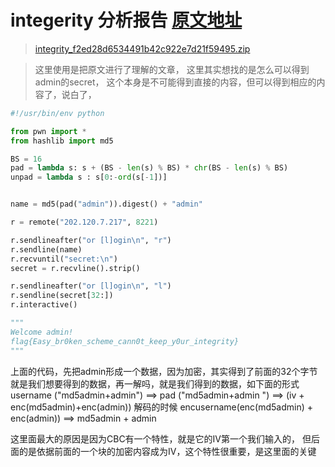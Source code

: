 # integerity 分析报告 [原文地址](https://devcraft.io/posts/2017/03/20/integrity-0ctf.html)
> [integrity_f2ed28d6534491b42c922e7d21f59495.zip](./integrity_f2ed28d6534491b42c922e7d21f59495.zip)

> 这里使用是把原文进行了理解的文章，
> 这里其实想找的是怎么可以得到admin的secret， 这个本身是不可能得到直接的内容，但可以得到相应的内容了，说白了，
> 
```python
#!/usr/bin/env python

from pwn import *
from hashlib import md5

BS = 16
pad = lambda s: s + (BS - len(s) % BS) * chr(BS - len(s) % BS) 
unpad = lambda s : s[0:-ord(s[-1])]


name = md5(pad("admin")).digest() + "admin"

r = remote("202.120.7.217", 8221)

r.sendlineafter("or [l]ogin\n", "r")
r.sendline(name)
r.recvuntil("secret:\n")
secret = r.recvline().strip()

r.sendlineafter("or [l]ogin\n", "l")
r.sendline(secret[32:])
r.interactive()

"""
Welcome admin!
flag{Easy_br0ken_scheme_cann0t_keep_y0ur_integrity}
"""
```
上面的代码，先把admin形成一个数据，因为加密，其实得到了前面的32个字节就是我们想要得到的数据，再一解吗，就是我们得到的数据，如下面的形式
username ("md5admin+admin") ==>          pad ("md5admin+admin          ")  ==> (iv + enc(md5admin)+enc(admin)) 
解码的时候
encusername(enc(md5admin) + enc(admin)) ==> md5admin + admin

这里面最大的原因是因为CBC有一个特性，就是它的IV第一个我们输入的，
但后面的是依据前面的一个块的加密内容成为IV，这个特性很重要，是这里面的关键

